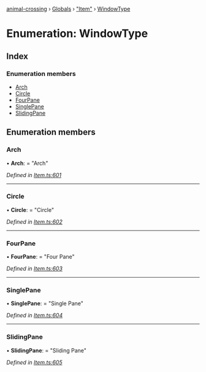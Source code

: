 [animal-crossing](../README.md) › [Globals](../globals.md) › ["Item"](../modules/_item_.md) › [WindowType](_item_.windowtype.md)

# Enumeration: WindowType

## Index

### Enumeration members

* [Arch](_item_.windowtype.md#arch)
* [Circle](_item_.windowtype.md#circle)
* [FourPane](_item_.windowtype.md#fourpane)
* [SinglePane](_item_.windowtype.md#singlepane)
* [SlidingPane](_item_.windowtype.md#slidingpane)

## Enumeration members

###  Arch

• **Arch**: = "Arch"

*Defined in [Item.ts:601](https://github.com/Norviah/animal-crossing/blob/4071e19/module/types/Item.ts#L601)*

___

###  Circle

• **Circle**: = "Circle"

*Defined in [Item.ts:602](https://github.com/Norviah/animal-crossing/blob/4071e19/module/types/Item.ts#L602)*

___

###  FourPane

• **FourPane**: = "Four Pane"

*Defined in [Item.ts:603](https://github.com/Norviah/animal-crossing/blob/4071e19/module/types/Item.ts#L603)*

___

###  SinglePane

• **SinglePane**: = "Single Pane"

*Defined in [Item.ts:604](https://github.com/Norviah/animal-crossing/blob/4071e19/module/types/Item.ts#L604)*

___

###  SlidingPane

• **SlidingPane**: = "Sliding Pane"

*Defined in [Item.ts:605](https://github.com/Norviah/animal-crossing/blob/4071e19/module/types/Item.ts#L605)*
